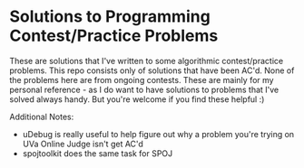 # Solutions to Programming Contest/Practice Problems

These are solutions that I've written to some algorithmic contest/practice problems. This repo consists only of solutions that have been AC'd.
None of the problems here are from ongoing contests.
These are mainly for my personal reference - as I do want to have solutions to problems that I've solved always handy. But you're welcome if you find these helpful :)

Additional Notes:
- uDebug is really useful to help figure out why a problem you're trying on UVa Online Judge isn't get AC'd
- spojtoolkit does the same task for SPOJ
